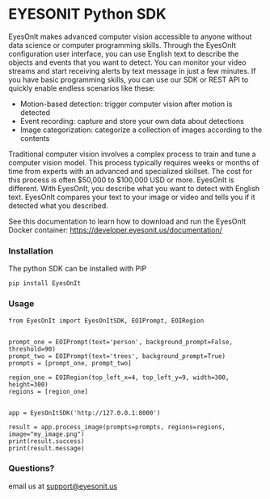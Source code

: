 # EYESONIT Python SDK #

EyesOnIt makes advanced computer vision accessible to anyone without data science or computer programming skills. Through the EyesOnIt configuration user interface, you can use English text to describe the objects and events that you want to detect. You can monitor your video streams and start receiving alerts by text message in just a few minutes. If you have basic programming skills, you can use our SDK or REST API to quickly enable endless scenarios like these:

- Motion-based detection: trigger computer vision after motion is detected
- Event recording: capture and store your own data about detections
- Image categorization: categorize a collection of images according to the contents

Traditional computer vision involves a complex process to train and tune a computer vision model. This process typically requires weeks or months of time from experts with an advanced and specialized skillset. The cost for this process is often $50,000 to $100,000 USD or more. EyesOnIt is different. With EyesOnIt, you describe what you want to detect with English text. EyesOnIt compares your text to your image or video and tells you if it detected what you described.

See this documentation to learn how to download and run the EyesOnIt Docker container:
https://developer.eyesonit.us/documentation/

### Installation ###

The python SDK can be installed with PIP

```
pip install EyesOnIt
```

### Usage ###

```
from EyesOnIt import EyesOnItSDK, EOIPrompt, EOIRegion


prompt_one = EOIPrompt(text='person', background_prompt=False, threshold=90)
prompt_two = EOIPrompt(text='trees', background_prompt=True)
prompts = [prompt_one, prompt_two]

region_one = EOIRegion(top_left_x=4, top_left_y=9, width=300, height=300)
regions = [region_one]


app = EyesOnItSDK('http://127.0.0.1:8000')

result = app.process_image(prompts=prompts, regions=regions, image="my_image.png")
print(result.success)
print(result.message)

```

### Questions? ###

email us at support@eyesonit.us
